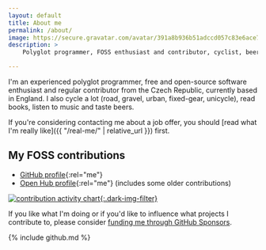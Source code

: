 ```yaml
---
layout: default
title: About me
permalink: /about/
image: https://secure.gravatar.com/avatar/391a8b936b51adccd057c83e6ace7241
description: >
    Polyglot programmer, FOSS enthusiast and contributor, cyclist, beer lover.

---
```


I'm an experienced polyglot programmer, free and open-source software
enthusiast and regular contributor from the Czech Republic, currently based in
England. I also cycle a lot (road, gravel, urban, fixed-gear, unicycle), read
books, listen to music and taste beers.

If you're considering contacting me about a job offer, you should [read what
I'm really like]({{ "/real-me/" | relative_url }}) first.

## My FOSS contributions

* [GitHub profile](https://github.com/liskin){:rel="me"}
* [Open Hub profile](https://www.openhub.net/accounts/Liskni_si){:rel="me"} (includes
  some older contributions)

[![contribution activity chart](https://ghchart.rshah.org/liskin){:.dark-img-filter}](https://github.com/liskin)

If you like what I'm doing or if you'd like to influence what projects I
contribute to, please consider [funding me through GitHub
Sponsors](https://github.com/sponsors/liskin).

{% include github.md %}
